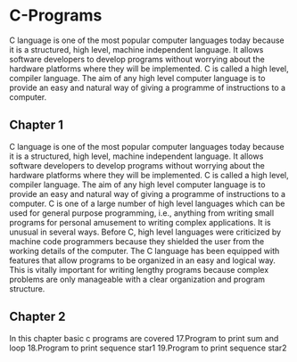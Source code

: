 # C-Programs
C language is one of the most popular computer languages today because it is a structured, high level, machine independent language. It allows software developers to develop programs without worrying about the hardware platforms where they will be implemented. C is called a high level, compiler language. The aim of any high level computer language is to provide an easy and natural way of giving a programme of instructions to a computer.

## Chapter 1

C language is one of the most popular computer languages today because it is a structured,
high level, machine independent language. It allows software developers to develop programs without
worrying about the hardware platforms where they will be implemented. C is called a high level,
compiler language. The aim of any high level computer language is to provide an easy and natural
way of giving a programme of instructions to a computer.
C is one of a large number of high level languages which can be used for general purpose
programming, i.e., anything from writing small programs for personal amusement to writing complex
applications. It is unusual in several ways. Before C, high level languages were criticized by machine
code programmers because they shielded the user from the working details of the computer. The C
language has been equipped with features that allow programs to be organized in an easy and
logical way. This is vitally important for writing lengthy programs because complex problems are
only manageable with a clear organization and program structure.


## Chapter 2

In this chapter basic c programs are covered
17.Program to print sum and loop
18.Program to print sequence star1
19.Program to print sequence star2

